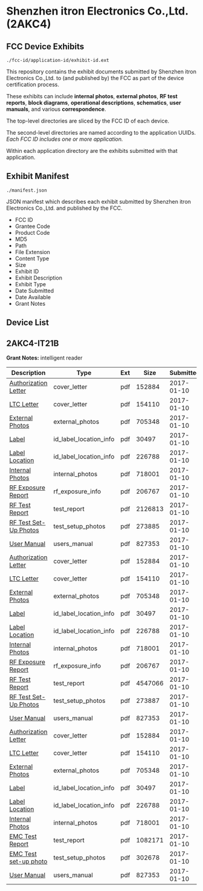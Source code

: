 # Shenzhen itron Electronics Co.,Ltd. (2AKC4)
## FCC Device Exhibits

```
./fcc-id/application-id/exhibit-id.ext
```

This repository contains the exhibit documents submitted by Shenzhen itron Electronics Co.,Ltd. to (and published by) the FCC as part of the device certification process.

These exhibits can include **internal photos**, **external photos**, **RF test reports**, **block diagrams**, **operational descriptions**, **schematics**, **user manuals**, and various **correspondence**.

The top-level directories are sliced by the FCC ID of each device.

The second-level directories are named according to the application UUIDs. *Each FCC ID includes one or more application.*

Within each application directory are the exhibits submitted with that application. 

## Exhibit Manifest

```
./manifest.json
```

JSON manifest which describes each exhibit submitted by Shenzhen itron Electronics Co.,Ltd. and published by the FCC.

- FCC ID
- Grantee Code
- Product Code
- MD5
- Path
- File Extension
- Content Type
- Size
- Exhibit ID
- Exhibit Description
- Exhibit Type
- Date Submitted
- Date Available
- Grant Notes

## Device List
## 2AKC4-IT21B
**Grant Notes:** intelligent reader

| Description | Type | Ext | Size | Submitted | Available |
| ----------- | ---- | --- | ---- | --------- | --------- |
| [Authorization Letter](2AKC4-IT21B/b65f44d5660f28920d1d773d3609e7ba/3253134.pdf) | cover_letter | pdf | 152884 | 2017-01-10 | 2017-01-10 |
| [LTC Letter](2AKC4-IT21B/b65f44d5660f28920d1d773d3609e7ba/3253135.pdf) | cover_letter | pdf | 154110 | 2017-01-10 | 2017-01-10 |
| [External Photos](2AKC4-IT21B/b65f44d5660f28920d1d773d3609e7ba/3253136.pdf) | external_photos | pdf | 705348 | 2017-01-10 | 2017-01-10 |
| [Label](2AKC4-IT21B/b65f44d5660f28920d1d773d3609e7ba/3253137.pdf) | id_label_location_info | pdf | 30497 | 2017-01-10 | 2017-01-10 |
| [Label Location](2AKC4-IT21B/b65f44d5660f28920d1d773d3609e7ba/3253138.pdf) | id_label_location_info | pdf | 226788 | 2017-01-10 | 2017-01-10 |
| [Internal Photos](2AKC4-IT21B/b65f44d5660f28920d1d773d3609e7ba/3253139.pdf) | internal_photos | pdf | 718001 | 2017-01-10 | 2017-01-10 |
| [RF Exposure Report](2AKC4-IT21B/b65f44d5660f28920d1d773d3609e7ba/3253161.pdf) | rf_exposure_info | pdf | 206767 | 2017-01-10 | 2017-01-10 |
| [RF Test Report](2AKC4-IT21B/b65f44d5660f28920d1d773d3609e7ba/3253181.pdf) | test_report | pdf | 2126813 | 2017-01-10 | 2017-01-10 |
| [RF Test Set-Up Photos](2AKC4-IT21B/b65f44d5660f28920d1d773d3609e7ba/3253182.pdf) | test_setup_photos | pdf | 273885 | 2017-01-10 | 2017-01-10 |
| [User Manual](2AKC4-IT21B/b65f44d5660f28920d1d773d3609e7ba/3253144.pdf) | users_manual | pdf | 827353 | 2017-01-10 | 2017-01-10 |
| [Authorization Letter](2AKC4-IT21B/99a30118a7d216f70f6c37485baf3850/3253134.pdf) | cover_letter | pdf | 152884 | 2017-01-10 | 2017-01-10 |
| [LTC Letter](2AKC4-IT21B/99a30118a7d216f70f6c37485baf3850/3253135.pdf) | cover_letter | pdf | 154110 | 2017-01-10 | 2017-01-10 |
| [External Photos](2AKC4-IT21B/99a30118a7d216f70f6c37485baf3850/3253136.pdf) | external_photos | pdf | 705348 | 2017-01-10 | 2017-01-10 |
| [Label](2AKC4-IT21B/99a30118a7d216f70f6c37485baf3850/3253137.pdf) | id_label_location_info | pdf | 30497 | 2017-01-10 | 2017-01-10 |
| [Label Location](2AKC4-IT21B/99a30118a7d216f70f6c37485baf3850/3253138.pdf) | id_label_location_info | pdf | 226788 | 2017-01-10 | 2017-01-10 |
| [Internal Photos](2AKC4-IT21B/99a30118a7d216f70f6c37485baf3850/3253139.pdf) | internal_photos | pdf | 718001 | 2017-01-10 | 2017-01-10 |
| [RF Exposure Report](2AKC4-IT21B/99a30118a7d216f70f6c37485baf3850/3253161.pdf) | rf_exposure_info | pdf | 206767 | 2017-01-10 | 2017-01-10 |
| [RF Test Report](2AKC4-IT21B/99a30118a7d216f70f6c37485baf3850/3253163.pdf) | test_report | pdf | 4547066 | 2017-01-10 | 2017-01-10 |
| [RF Test Set-Up Photos](2AKC4-IT21B/99a30118a7d216f70f6c37485baf3850/3253164.pdf) | test_setup_photos | pdf | 273887 | 2017-01-10 | 2017-01-10 |
| [User Manual](2AKC4-IT21B/99a30118a7d216f70f6c37485baf3850/3253144.pdf) | users_manual | pdf | 827353 | 2017-01-10 | 2017-01-10 |
| [Authorization Letter](2AKC4-IT21B/6c5f7d88e40bd82478540f6d2f1ded2a/3253134.pdf) | cover_letter | pdf | 152884 | 2017-01-10 | 2017-01-10 |
| [LTC Letter](2AKC4-IT21B/6c5f7d88e40bd82478540f6d2f1ded2a/3253135.pdf) | cover_letter | pdf | 154110 | 2017-01-10 | 2017-01-10 |
| [External Photos](2AKC4-IT21B/6c5f7d88e40bd82478540f6d2f1ded2a/3253136.pdf) | external_photos | pdf | 705348 | 2017-01-10 | 2017-01-10 |
| [Label](2AKC4-IT21B/6c5f7d88e40bd82478540f6d2f1ded2a/3253137.pdf) | id_label_location_info | pdf | 30497 | 2017-01-10 | 2017-01-10 |
| [Label Location](2AKC4-IT21B/6c5f7d88e40bd82478540f6d2f1ded2a/3253138.pdf) | id_label_location_info | pdf | 226788 | 2017-01-10 | 2017-01-10 |
| [Internal Photos](2AKC4-IT21B/6c5f7d88e40bd82478540f6d2f1ded2a/3253139.pdf) | internal_photos | pdf | 718001 | 2017-01-10 | 2017-01-10 |
| [EMC Test Report](2AKC4-IT21B/6c5f7d88e40bd82478540f6d2f1ded2a/3253142.pdf) | test_report | pdf | 1082171 | 2017-01-10 | 2017-01-10 |
| [EMC Test set-up photo](2AKC4-IT21B/6c5f7d88e40bd82478540f6d2f1ded2a/3253143.pdf) | test_setup_photos | pdf | 302678 | 2017-01-10 | 2017-01-10 |
| [User Manual](2AKC4-IT21B/6c5f7d88e40bd82478540f6d2f1ded2a/3253144.pdf) | users_manual | pdf | 827353 | 2017-01-10 | 2017-01-10 |
